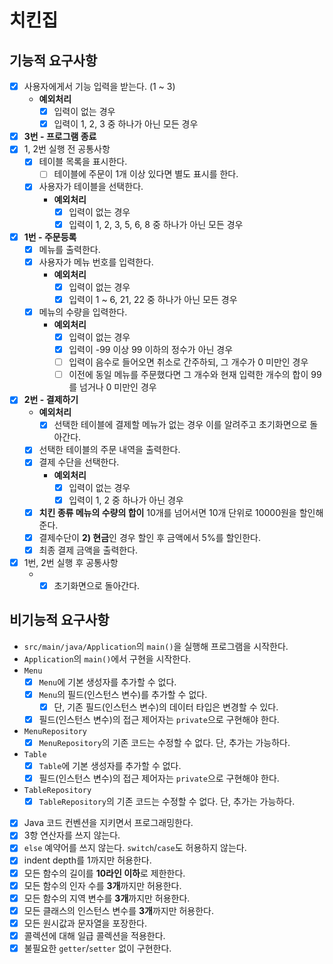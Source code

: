 # 치킨집

## 기능적 요구사항

- [x] 사용자에게서 기능 입력을 받는다. (1 ~ 3)
  - **예외처리**
    - [x] 입력이 없는 경우
    - [x] 입력이 1, 2, 3 중 하나가 아닌 모든 경우
- [x] **3번 - 프로그램 종료**
- [x] 1, 2번 실행 전 공통사항
  - [x] 테이블 목록을 표시한다.
    - [ ] 테이블에 주문이 1개 이상 있다면 별도 표시를 한다.
  - [x] 사용자가 테이블을 선택한다.
    - **예외처리**
      - [x] 입력이 없는 경우
      - [x] 입력이 1, 2, 3, 5, 6, 8 중 하나가 아닌 모든 경우
- [x] **1번 - 주문등록**
  - [x] 메뉴를 출력한다.
  - [x] 사용자가 메뉴 번호를 입력한다.
    - **예외처리**
      - [x] 입력이 없는 경우
      - [x] 입력이 1 ~ 6, 21, 22 중 하나가 아닌 모든 경우
  - [x] 메뉴의 수량을 입력한다.
    - **예외처리**
      - [x] 입력이 없는 경우
      - [x] 입력이 -99 이상 99 이하의 정수가 아닌 경우
      - [ ] 입력이 음수로 들어오면 취소로 간주하되, 그 개수가 0 미만인 경우
      - [ ] 이전에 동일 메뉴를 주문했다면 그 개수와 현재 입력한 개수의 합이 99를 넘거나 0 미만인 경우
- [x] **2번 - 결제하기**
  - **예외처리**
    - [x] 선택한 테이블에 결제할 메뉴가 없는 경우 이를 알려주고 초기화면으로 돌아간다.
  - [x] 선택한 테이블의 주문 내역을 출력한다.
  - [x] 결제 수단을 선택한다.
    - **예외처리**
      - [x] 입력이 없는 경우
      - [x] 입력이 1, 2 중 하나가 아닌 경우
  - [x] **치킨 종류 메뉴의 수량의 합이** 10개를 넘어서면 10개 단위로 10000원을 할인해준다.
  - [x] 결제수단이 **2) 현금**인 경우 할인 후 금액에서 5%를 할인한다.
  - [x] 최종 결제 금액을 출력한다.  
- [x] 1번, 2번 실행 후 공통사항
  - - [x] 초기화면으로 돌아간다. 

## 비기능적 요구사항

- `src/main/java/Application`의 `main()`을 실행해 프로그램을 시작한다.
- `Application`의 `main()`에서 구현을 시작한다.
- `Menu`
  - [x] `Menu`에 기본 생성자를 추가할 수 없다.
  - [x] `Menu`의 필드(인스턴스 변수)를 추가할 수 없다.
    - [x] 단, 기존 필드(인스턴스 변수)의 데이터 타입은 변경할 수 있다.
  - [x] 필드(인스턴스 변수)의 접근 제어자는 `private`으로 구현해야 한다.
- `MenuRepository`
  - [x] `MenuRepository`의 기존 코드는 수정할 수 없다. 단, 추가는 가능하다.
- `Table`
  - [x] `Table`에 기본 생성자를 추가할 수 없다.
  - [x] 필드(인스턴스 변수)의 접근 제어자는 `private`으로 구현해야 한다.
- `TableRepository`
  - [x] `TableRepository`의 기존 코드는 수정할 수 없다. 단, 추가는 가능하다.
- [x] Java 코드 컨벤션을 지키면서 프로그래밍한다.
- [x] 3항 연산자를 쓰지 않는다.
- [x] `else` 예약어를 쓰지 않는다. `switch`/`case`도 허용하지 않는다.
- [x] indent depth를 1까지만 허용한다.
- [x] 모든 함수의 길이를 **10라인 이하**로 제한한다.
- [x] 모든 함수의 인자 수를 **3개**까지만 허용한다.
- [x] 모든 함수의 지역 변수를 **3개**까지만 허용한다.
- [x] 모든 클래스의 인스턴스 변수를 **3개**까지만 허용한다.
- [x] 모든 원시값과 문자열을 포장한다.
- [x] 콜렉션에 대해 일급 콜렉션을 적용한다.
- [x] 불필요한 `getter`/`setter` 없이 구현한다.

